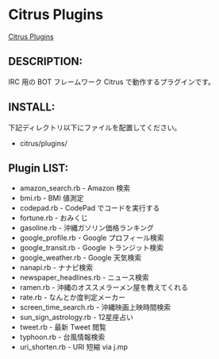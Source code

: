 Citrus Plugins
================================================================================

[Citrus Plugins](http://github.com/Tomohiro/citrus-plugins)

DESCRIPTION:
--------------------------------------------------------------------------------

IRC 用の BOT フレームワーク Citrus で動作するプラグインです。

INSTALL:
--------------------------------------------------------------------------------

下記ディレクトリ以下にファイルを配置してください。

* citrus/plugins/

Plugin LIST:
--------------------------------------------------------------------------------

- amazon_search.rb - Amazon 検索
- bmi.rb - BMI 値測定
- codepad.rb - CodePad でコードを実行する
- fortune.rb - おみくじ
- gasoline.rb - 沖縄ガソリン価格ランキング
- google_profile.rb - Google プロフィール検索
- google_transit.rb - Google トランジット検索
- google_weather.rb - Google 天気検索
- nanapi.rb - ナナピ検索
- newspaper_headlines.rb - ニュース検索
- ramen.rb - 沖縄のオススメラーメン屋を教えてくれる
- rate.rb - なんとか度判定メーカー
- screen_time_search.rb - 沖縄映画上映時間検索
- sun_sign_astrology.rb - 12星座占い
- tweet.rb - 最新 Tweet 閲覧
- typhoon.rb - 台風情報検索
- uri_shorten.rb - URI 短縮 via j.mp
